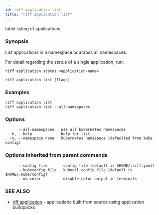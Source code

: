 ```yaml
---
id: riff-application-list
title: "riff application list"
---
```

table listing of applications

### Synopsis

List applications in a namespace or across all namespaces.

For detail regarding the status of a single application, run:

    riff application status <application-name>

```
riff application list [flags]
```

### Examples

```
riff application list
riff application list --all-namespaces
```

### Options

```
      --all-namespaces   use all kubernetes namespaces
  -h, --help             help for list
  -n, --namespace name   kubernetes namespace (defaulted from kube config)
```

### Options inherited from parent commands

```
      --config file       config file (default is $HOME/.riff.yaml)
      --kubeconfig file   kubectl config file (default is $HOME/.kube/config)
      --no-color          disable color output in terminals
```

### SEE ALSO

* [riff application](riff_application.md)	 - applications built from source using application buildpacks

